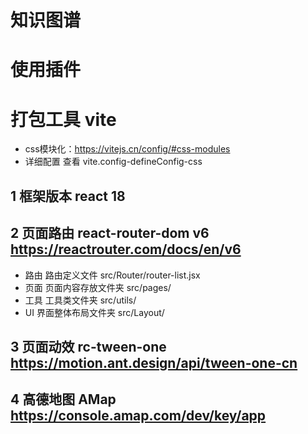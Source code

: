 # 知识图谱


# 使用插件 

# 打包工具 vite
- css模块化：https://vitejs.cn/config/#css-modules
- 详细配置 查看 vite.config-defineConfig-css
## 1 框架版本 react 18

## 2 页面路由 react-router-dom v6 https://reactrouter.com/docs/en/v6
<!-- v5 版本文档 https://v5.reactrouter.com/web/api/Hooks -->
<!-- 从v5 升级到 v6 https://reactrouter.com/docs/en/v6/upgrading/v5 （使用说明）-->

- 路由 路由定义文件 src/Router/router-list.jsx
- 页面 页面内容存放文件夹 src/pages/
- 工具 工具类文件夹 src/utils/
- UI 界面整体布局文件夹 src/Layout/


## 3 页面动效 rc-tween-one https://motion.ant.design/api/tween-one-cn

## 4 高德地图 AMap https://console.amap.com/dev/key/app
<!-- 在react中使用高德地图 https://lbs.amap.com/api/jsapi-v2/guide/webcli/map-react1 -->
